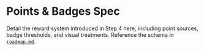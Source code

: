 # Points & Badges Spec

Detail the reward system introduced in Step 4 here, including point sources, badge thresholds, and visual treatments. Reference the schema in [`roadmap.md`](./roadmap.md#step-4--points-ledger--badges-v040).
